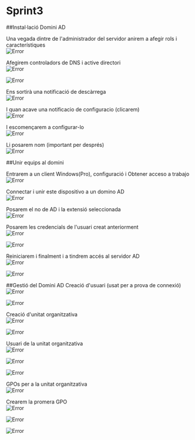 # Sprint3
##Instal·lació Domini AD

Una vegada dintre de l'administrador del servidor anirem a afegir rols i característiques   
![Error](./instalacioAD99.png)

Afegirem controladors de DNS i active directori  
![Error](./instalacioAD.png)

![Error](./instalacioAD5.png)

Ens sortirà una notificació de descàrrega  
![Error](./instalacioAD3.png)

I quan acave una notificacio de configuracio (clicarem)  
![Error](./instalacioAD4.png)

I escomençarem a configurar-lo  
![Error](./instalacioAD1.png)

Li posarem nom (important per després)  
![Error](./instalacioAD2.png)

##Unir equips al domini 

Entrarem a un client Windows(Pro), configuració i Obtener acceso a trabajo  
![Error](./unirdomini1.png)

Connectar i unir este dispositivo a un domino AD  
![Error](./unirdomini2.png)

Posarem el no de AD i la extensió seleccionada  
![Error](./unirdomini3.png)

Posarem les credencials de l'usuari creat anteriorment  
![Error](./unirdomini4.png)

![Error](./unirdomini5.png)

Reiniciarem i finalment i a tindrem accés al servidor AD  
![Error](./unirdomini6.png)

![Error](./unirdomini7.png)


##Gestió del Domini AD
Creació d'usuari (usat per a prova de connexió)  
![Error](./gestioad1.png)

![Error](./gestioad2.png)

Creació d'unitat organitzativa  
![Error](./gestioad4.png)

![Error](./gestioad3.png)

Usuari de la unitat organitzativa  
![Error](./gestioad5.png)

![Error](./gestioad6.png)

![Error](./gestioad7.png)

GPOs per a la unitat organitzativa  
![Error](./gestioad9.png)

Crearem la promera GPO  
![Error](./gestioad8.png)

![Error](./gpo1.png)

![Error](./gpo12.png)






